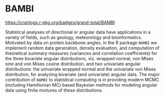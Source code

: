 # BAMBI
https://cranlogs.r-pkg.org/badges/grand-total/BAMBI

Statistical analyses of directional or angular data have applications in a variety of fields, such as geology, meteorology and bioinformatics. Motivated by data on protein backbone angles, in the R package `BAMBI` we implement random data generation, density evaluation, and computation of theoretical summary measures (variances and correlation coefficients) for the three  bivariate angular distributions, viz. wrapped normal, von Mises sine and von Mises cosine distribution, and two univariate angular distributions: the univariate wrapped normal and the univariate von Mises distribution, for analyzing bivariate (and univariate) angular data. The major contribution of `BAMBI` to statistical computing is in providing modern MCMC (including Hamiltonian MC) based Bayesian methods for modeling angular data using finite mixtures of these distributions.
